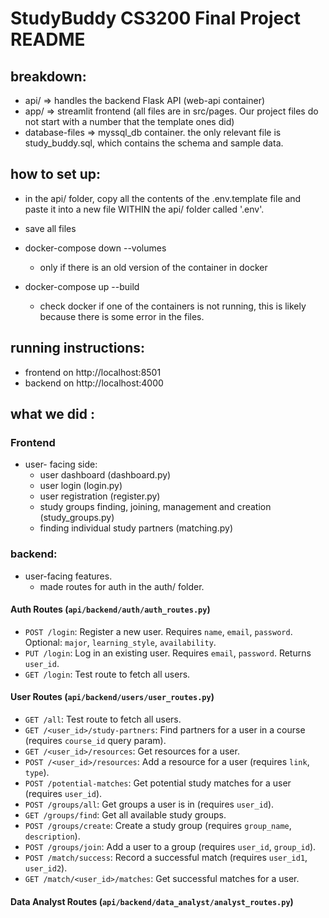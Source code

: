 # StudyBuddy CS3200 Final Project README

## breakdown:

- api/ => handles the backend Flask API (web-api container)
- app/ => streamlit frontend (all files are in src/pages. Our project files do not start with a number that the template ones did)
- database-files => myssql_db container. the only relevant file is study_buddy.sql, which contains the schema and sample data.

## how to set up:

- in the api/ folder, copy all the contents of the .env.template file and paste it into a new file WITHIN the api/ folder called '.env'.

- save all files
- docker-compose down --volumes

  - only if there is an old version of the container in docker

- docker-compose up --build
  - check docker if one of the containers is not running, this is likely because there is some error in the files.

## running instructions:

- frontend on http://localhost:8501
- backend on http://localhost:4000

## what we did :

### Frontend

- user- facing side:
  - user dashboard (dashboard.py)
  - user login (login.py)
  - user registration (register.py)
  - study groups finding, joining, management and creation (study_groups.py)
  - finding individual study partners (matching.py)

### backend:

- user-facing features.
  - made routes for auth in the auth/ folder.

#### Auth Routes (`api/backend/auth/auth_routes.py`)

- `POST /login`: Register a new user. Requires `name`, `email`, `password`. Optional: `major`, `learning_style`, `availability`.
- `PUT /login`: Log in an existing user. Requires `email`, `password`. Returns `user_id`.
- `GET /login`: Test route to fetch all users.

#### User Routes (`api/backend/users/user_routes.py`)

- `GET /all`: Test route to fetch all users.
- `GET /<user_id>/study-partners`: Find partners for a user in a course (requires `course_id` query param).
- `GET /<user_id>/resources`: Get resources for a user.
- `POST /<user_id>/resources`: Add a resource for a user (requires `link`, `type`).
- `POST /potential-matches`: Get potential study matches for a user (requires `user_id`).
- `POST /groups/all`: Get groups a user is in (requires `user_id`).
- `GET /groups/find`: Get all available study groups.
- `POST /groups/create`: Create a study group (requires `group_name`, `description`).
- `POST /groups/join`: Add a user to a group (requires `user_id`, `group_id`).
- `POST /match/success`: Record a successful match (requires `user_id1`, `user_id2`).
- `GET /match/<user_id>/matches`: Get successful matches for a user.

#### Data Analyst Routes (`api/backend/data_analyst/analyst_routes.py`)
